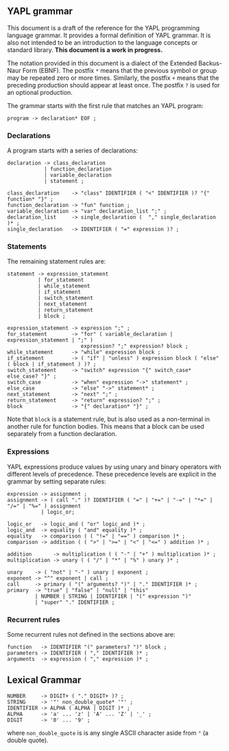 ## YAPL grammar

This document is a draft of the reference for the YAPL programming language grammar. It provides a formal definition 
of YAPL grammar. It is also not intended to be an introduction to the language concepts or standard library. **This 
document is a work in progress.**

The notation provided in this document is a dialect of the Extended Backus-Naur Form (EBNF). The postfix `*` means that 
the previous symbol or group may be repeated zero or more times. Similarly, the postfix `+` means that the preceding 
production should appear at least once. The postfix `?` is used for an optional production.

The grammar starts with the first rule that matches an YAPL program:

```
program -> declaration* EOF ;
```

### Declarations

A program starts with a series of declarations:

```
declaration -> class_declaration 
            | function_declaration 
            | variable_declaration 
            | statement ;

class_declaration    -> "class" IDENTIFIER ( "<" IDENTIFIER )? "{" function* "}" ;
function_declaration -> "fun" function ;
variable_declaration -> "var" declaration_list ";" ;
declaration_list     -> single_declaration (  "," single_declaration )* ;
single_declaration   -> IDENTIFIER ( "=" expression )? ;
```

### Statements

The remaining statement rules are:

```
statement -> expression_statement 
          | for_statement
          | while_statement
          | if_statement
          | switch_statement
          | next_statement
          | return_statement
          | block ;

expression_statement -> expression ";" ;
for_statement        -> "for" ( variable_declaration | expression_statement | ";" )
                        expression? ";" expression? block ;
while_statement      -> "while" expression block ;
if_statement         -> ( "if" | "unless" ) expression block ( "else" ( block | if_statement ) )? ;
switch_statement     -> "switch" expression "{" switch_case* else_case? "}" ;
switch_case          -> "when" expression "->" statement* ;
else_case            -> "else" "->" statement* ;
next_statement       -> "next" ";" ;
return_statement     -> "return" expression? ";" ;
block                -> "{" declaration* "}" ;
```

Note that `block` is a statement rule, but is also used as a non-terminal in another rule for function bodies. This 
means that a block can be used separately from a function declaration.

### Expressions

YAPL expressions produce values by using unary and binary operators with different levels of precedence. These 
precedence levels are explicit in the grammar by setting separate rules:

```
expression -> assignment ;
assignment -> ( call "." )? IDENTIFIER ( "=" | "+=" | "-=" | "*=" | "/=" | "%=" ) assignment
           | logic_or;

logic_or   -> logic_and ( "or" logic_and )* ;
logic_and  -> equality ( "and" equality )* ;
equality   -> comparison ( ( "!=" | "==" ) comparison )* ;
comparison -> addition ( ( ">" | ">=" | "<" | "<=" ) addition )* ;

addition       -> multiplication ( ( "-" | "+" ) multiplication )* ;
multiplication -> unary ( ( "/" | "*" | "%" ) unary )* ;

unary    -> ( "not" | "-" ) unary | exponent ;
exponent -> "^" exponent | call ;
call     -> primary ( "(" arguments? ")" | "." IDENTIFIER )* ;
primary  -> "true" | "false" | "null" | "this" 
         | NUMBER | STRING | IDENTIFIER | "(" expression ")"
         | "super" "." IDENTIFIER ;
```

### Recurrent rules

Some recurrent rules not defined in the sections above are:

```
function   -> IDENTIFIER "(" parameters? ")" block ;
parameters -> IDENTIFIER ( "," IDENTIFIER )* ;
arguments  -> expression ( "," expression )* ;
```

## Lexical Grammar

```
NUMBER     -> DIGIT+ ( "." DIGIT+ )? ;
STRING     -> '"' non_double_quote* '"' ;
IDENTIFIER -> ALPHA ( ALPHA | DIGIT )* ;
ALPHA      -> 'a' ... 'z' | 'A' ... 'Z' | '_' ;
DIGIT      -> '0' ... '9' ;
```

where `non_double_quote` is is any single ASCII character aside from `"` (a double quote).
